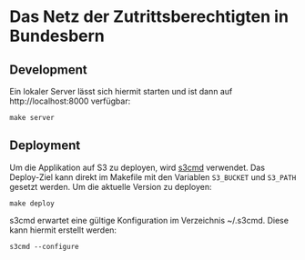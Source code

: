Das Netz der Zutrittsberechtigten in Bundesbern
==========

Development
-----------

Ein lokaler Server lässt sich hiermit starten und ist dann auf http://localhost:8000 verfügbar:

    make server

Deployment
----------

Um die Applikation auf S3 zu deployen, wird [s3cmd](http://s3tools.org/s3cmd) verwendet. Das Deploy-Ziel kann direkt im Makefile mit den Variablen `S3_BUCKET` und `S3_PATH` gesetzt werden. Um die aktuelle Version zu deployen:

    make deploy

s3cmd erwartet eine gültige Konfiguration im Verzeichnis ~/.s3cmd. Diese kann hiermit erstellt werden:

    s3cmd --configure
